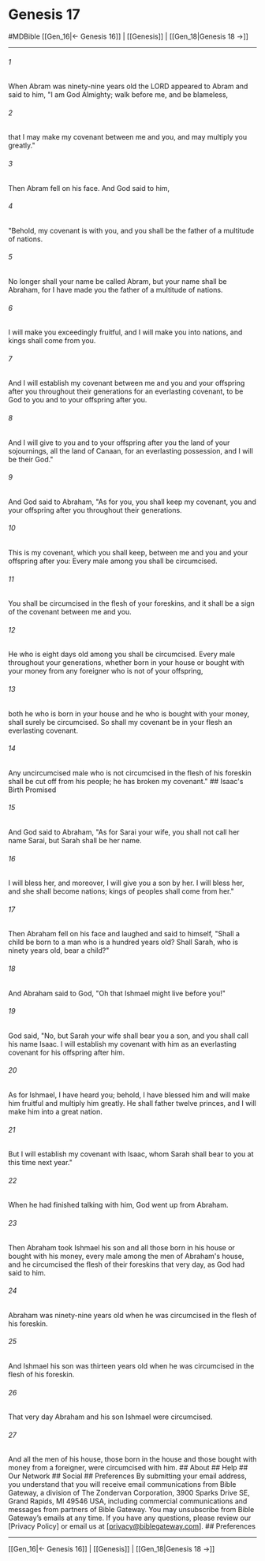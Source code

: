 # Genesis 17
#MDBible
[[Gen_16|← Genesis 16]] | [[Genesis]] | [[Gen_18|Genesis 18 →]]

***






###### 1 


When Abram was ninety-nine years old the LORD appeared to Abram and said to him, "I am God Almighty; walk before me, and be blameless, 





###### 2 


that I may make my covenant between me and you, and may multiply you greatly." 





###### 3 


Then Abram fell on his face. And God said to him, 





###### 4 


"Behold, my covenant is with you, and you shall be the father of a multitude of nations. 





###### 5 


No longer shall your name be called Abram, but your name shall be Abraham, for I have made you the father of a multitude of nations. 





###### 6 


I will make you exceedingly fruitful, and I will make you into nations, and kings shall come from you. 





###### 7 


And I will establish my covenant between me and you and your offspring after you throughout their generations for an everlasting covenant, to be God to you and to your offspring after you. 





###### 8 


And I will give to you and to your offspring after you the land of your sojournings, all the land of Canaan, for an everlasting possession, and I will be their God." 





###### 9 


And God said to Abraham, "As for you, you shall keep my covenant, you and your offspring after you throughout their generations. 





###### 10 


This is my covenant, which you shall keep, between me and you and your offspring after you: Every male among you shall be circumcised. 





###### 11 


You shall be circumcised in the flesh of your foreskins, and it shall be a sign of the covenant between me and you. 





###### 12 


He who is eight days old among you shall be circumcised. Every male throughout your generations, whether born in your house or bought with your money from any foreigner who is not of your offspring, 





###### 13 


both he who is born in your house and he who is bought with your money, shall surely be circumcised. So shall my covenant be in your flesh an everlasting covenant. 





###### 14 


Any uncircumcised male who is not circumcised in the flesh of his foreskin shall be cut off from his people; he has broken my covenant." ## Isaac's Birth Promised 





###### 15 


And God said to Abraham, "As for Sarai your wife, you shall not call her name Sarai, but Sarah shall be her name. 





###### 16 


I will bless her, and moreover, I will give you a son by her. I will bless her, and she shall become nations; kings of peoples shall come from her." 





###### 17 


Then Abraham fell on his face and laughed and said to himself, "Shall a child be born to a man who is a hundred years old? Shall Sarah, who is ninety years old, bear a child?" 





###### 18 


And Abraham said to God, "Oh that Ishmael might live before you!" 





###### 19 


God said, "No, but Sarah your wife shall bear you a son, and you shall call his name Isaac. I will establish my covenant with him as an everlasting covenant for his offspring after him. 





###### 20 


As for Ishmael, I have heard you; behold, I have blessed him and will make him fruitful and multiply him greatly. He shall father twelve princes, and I will make him into a great nation. 





###### 21 


But I will establish my covenant with Isaac, whom Sarah shall bear to you at this time next year." 





###### 22 


When he had finished talking with him, God went up from Abraham. 





###### 23 


Then Abraham took Ishmael his son and all those born in his house or bought with his money, every male among the men of Abraham's house, and he circumcised the flesh of their foreskins that very day, as God had said to him. 





###### 24 


Abraham was ninety-nine years old when he was circumcised in the flesh of his foreskin. 





###### 25 


And Ishmael his son was thirteen years old when he was circumcised in the flesh of his foreskin. 





###### 26 


That very day Abraham and his son Ishmael were circumcised. 





###### 27 


And all the men of his house, those born in the house and those bought with money from a foreigner, were circumcised with him. ## About ## Help ## Our Network ## Social ## Preferences By submitting your email address, you understand that you will receive email communications from Bible Gateway, a division of The Zondervan Corporation, 3900 Sparks Drive SE, Grand Rapids, MI 49546 USA, including commercial communications and messages from partners of Bible Gateway. You may unsubscribe from Bible Gateway&rsquo;s emails at any time. If you have any questions, please review our [Privacy Policy] or email us at [privacy@biblegateway.com]. ## Preferences

***

[[Gen_16|← Genesis 16]] | [[Genesis]] | [[Gen_18|Genesis 18 →]]
